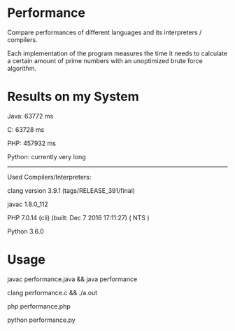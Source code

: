 # Performance
Compare performances of different languages and its interpreters / compilers.

Each implementation of the program measures the time it needs to calculate a certain amount of prime numbers with an unoptimized brute force algorithm.

# Results on my System
Java: 63772 ms

C:    63728 ms

PHP:  457932 ms

Python: currently very long
___________________________________________________
Used Compilers/Interpreters:

clang version 3.9.1 (tags/RELEASE_391/final)

javac 1.8.0_112

PHP 7.0.14 (cli) (built: Dec  7 2016 17:11:27) ( NTS )

Python 3.6.0


# Usage

javac performance.java && java performance

clang performance.c && ./a.out 

php performance.php

python performance.py


